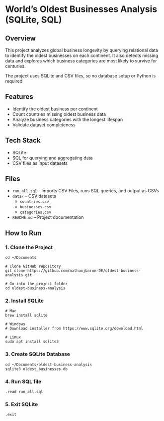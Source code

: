# World’s Oldest Businesses Analysis (SQLite, SQL)

## Overview
This project analyzes global business longevity by querying relational data to identify the oldest businesses on each continent. It also detects missing data and explores which business categories are most likely to survive for centuries.

The project uses SQLite and CSV files, so no database setup or Python is required

## Features
- Identify the oldest business per continent  
- Count countries missing oldest business data  
- Analyze business categories with the longest lifespan  
- Validate dataset completeness  

## Tech Stack
- SQLite
- SQL for querying and aggregating data  
- CSV files as input datasets  

## Files
- `run_all.sql` - Imports CSV Files, runs SQL queries, and output as CSVs
- `data/` – CSV datasets  
  - `countries.csv`  
  - `businesses.csv`  
  - `categories.csv`  
- `README.md` – Project documentation  

## How to Run
### 1. Clone the Project
```
cd ~/Documents

# Clone GitHub repository
git clone https://github.com/nathanjbaron-DE/oldest-business-analysis.git

# Go into the project folder
cd oldest-business-analysis
```

### 2. Install SQLite
```
# Mac
brew install sqlite

# Windows
# Download installer from https://www.sqlite.org/download.html

# Linux
sudo apt install sqlite3
```

### 3. Create SQLite Database
```
cd ~/Documents/oldest-business-analysis
sqlite3 oldest_businesses.db
```

### 4. Run SQL file
```
.read run_all.sql
```

### 5. Exit SQLite
```
.exit
```

